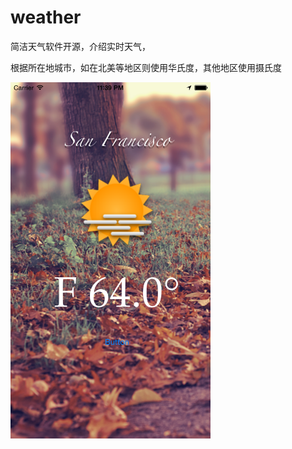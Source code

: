 # weather

简洁天气软件开源，介绍实时天气，

根据所在地城市，如在北美等地区则使用华氏度，其他地区使用摄氏度

<img src=https://github.com/x1911/weather/blob/master/screenshots/1.png width=320>
